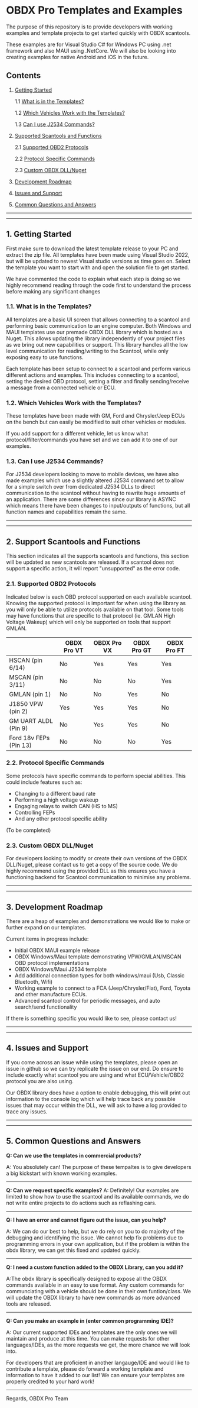 # OBDX Pro Templates and Examples

The purpose of this repository is to provide developers with working examples and template projects to get started quickly with OBDX scantools.

These examples are for Visual Studio C# for Windows PC using .net framework and also MAUI using .NetCore. We will also be looking into creating examples for native Android and iOS in the future.

## Contents ##

1. [Getting Started](#GettingStarted)

	1.1 [What is in the Templates?](#WhatsInTheTemplates)

	1.2 [Which Vehicles Work with the Templates?](#WhichVehiclesWork)

	1.3 [Can I use J2534 Commands?](#j2534toOBDX)
2. [Supported Scantools and Functions](#SupportedScantoolsAndFunctions)

	2.1 [Supported OBD2 Protocols](#SupportedOBD2Protocols)

	2.2 [Protocol Specific Commands](#protocolspecificcommands)

	2.3 [Custom OBDX DLL/Nuget](#customobdxdll)
3. [Development Roadmap](#RoadMap)

4. [Issues and Support](#IssuesAndSupport)
5. [Common Questions and Answers](#CommonQandA)

- - - -
- - - -
 

<a name="GettingStarted"></a>
## 1. Getting Started ##
 
First make sure to download the latest template release to your PC and extract the zip file.
All templates have been made using Visual Studio 2022, but will be updated to newest Visual studio versions as time goes on.
Select the template you want to start with and open the solution file to get started.

We have commented the code to explain what each step is doing so we highly recommend reading through the code first to understand the process before making any significant changes

<a name="WhatsInTheTemplates"></a>
### 1.1. What is in the Templates? ###
All templates are a basic UI screen that allows connecting to a scantool and performing basic communication to an engine computer. Both Windows and MAUI templates use our premade OBDX DLL library which is hosted as a Nuget. This allows updating the library independently of your project files as we bring out new capabilities or support. This library handles all the low level communication for reading/writing to the Scantool, while only exposing easy to use functions.

Each template has been setup to connect to a scantool and perform various different actions and examples. This includes connecting to a scantool, setting the desired OBD protocol, setting a filter and finally sending/receive a message from a connected vehicle or ECU.

<a name="WhichVehiclesWork"></a>
### 1.2. Which Vehicles Work with the Templates? ###
These templates have been made with GM, Ford and Chrysler/Jeep ECUs on the bench but can easily be modified to suit other vehicles or modules.

If you add support for a different vehicle, let us know what protocol/filter/commands you have set and we can add it to one of our examples.

<a name="j2534toOBDX"></a>
### 1.3. Can I use J2534 Commands? ###

For J2534 developers looking to move to mobile devices, we have also made examples which use a slightly altered J2534 command set to allow for a simple switch over from dedicated J2534 DLLs to direct communication to the scantool without having to rewrite huge amounts of an application. There are some differences since our library is ASYNC which means there have been changes to input/outputs of functions, but all function names and capabilities remain the same.


- - - -
- - - -


<a name="SupportedScantoolsAndFunctions"></a>
## 2. Support Scantools and Functions ##
This section indicates all the supports scantools and functions, this section will be updated as new scantools are released.
If a scantool does not support a specific action, it will report "unsupported" as the error code. 

<a name="SupportedOBD2Protocols"></a>
### 2.1. Supported OBD2 Protocols ###
Indicated below is each OBD protocol supported on each available scantool. Knowing the supported protocol is important for when using the library as you will only be able to utilize protocols available on that tool. Some tools may have functions that are specific to that protocol (ie. GMLAN High Voltage Wakeup) which will only be supported on tools that support GMLAN.

|  | OBDX Pro VT  | OBDX Pro VX | OBDX Pro GT | OBDX Pro FT |
| ------------- | ------------- | ------------- | ------------- | ------------- |
| HSCAN (pin 6/14)   | No  | Yes  | Yes  | Yes |
| MSCAN (pin 3/11)   | No  | No  | No  | Yes |
| GMLAN (pin 1)   | No  | No  | Yes  | No |
| J1850 VPW (pin 2)   | Yes  | Yes  | Yes  | No |
| GM UART ALDL (Pin 9)   | No  | Yes  | Yes  | No |
| Ford 18v FEPs (Pin 13)   | No  | No  | No  | Yes |

<a name="protocolspecificcommands"></a>
### 2.2. Protocol Specific Commands ###
Some protocols have specific commands to perform special abilities. This could include features such as:
- Changing to a different baud rate
- Performing a high voltage wakeup
- Engaging relays to switch CAN (HS to MS)
- Controlling FEPs
- And any other protocol specific ability

(To be completed)



<a name="customobdxdll"></a>
### 2.3. Custom OBDX DLL/Nuget ###
For developers looking to modify or create their own versions of the OBDX DLL/Nuget, please contact us to get a copy of the source code. We do highly recommend using the provided DLL as this ensures you have a functioning backend for Scantool communication to minimise any problems.

- - - -
- - - -

<a name="RoadMap"></a>
## 3. Development Roadmap ##
There are a heap of examples and demonstrations we would like to make or further expand on our templates.

Current items in progress include:
- Initial OBDX MAUI example release
- OBDX Windows/Maui template demonstrating VPW/GMLAN/MSCAN OBD protocol implementations
- OBDX Windows/Maui J2534 template
- Add additional connection types for both windows/maui (Usb, Classic Bluetooth, Wifi)
- Working example to connect to a FCA (Jeep/Chrysler/Fiat), Ford, Toyota and other manufacture ECUs.
- Advanced scantool control for periodic messages, and auto search/send functionality

If there is something specific you would like to see, please contact us!

- - - -
- - - -

<a name="IssuesAndSupport"></a>
## 4. Issues and Support ##
If you come across an issue while using the templates, please open an issue in github so we can try replicate the issue on our end. Do ensure to include exactly what scantool you are using and what ECU/Vehicle/OBD2 protocol you are also using.

Our OBDX library does have a option to enable debugging, this will print out information to the console log which will help trace back any possible issues that may occur within the DLL, we will ask to have a log provided to trace any issues.

- - - -
- - - -

<a name="CommonQandA"></a>
## 5. Common Questions and Answers ##
**Q: Can we use the templates in commercial products?**

A: You absolutely can! The purpose of these tempaltes is to give developers a big kickstart with known working examples.

- - - -

**Q: Can we request specific examples?**
A: Definitely! Our examples are limited to show how to use the scantool and its available commands, we do not write entire projects to do actions such as reflashing cars.

- - - -

**Q: I have an error and cannot figure out the issue, can you help?**

A: We can do our best to help, but we do rely on you to do majority of the debugging and identifying the issue. We cannot help fix problems due to programming errors in your own application, but if the problem is within the obdx library, we can get this fixed and updated quickly.

- - - -

**Q: I need a custom function added to the OBDX Library, can you add it?**

A:The obdx library is specifically designed to expose all the OBDX commands available in an easy to use format. Any custom commands for communciating with a vehicle should be done in their own funtion/class. We will update the OBDX library to have new commands as more advanced tools are released.

- - - -

**Q: Can you make an example in (enter common programming IDE)?**

A: Our current supported IDEs and templates are the only ones we will maintain and produce at this time. You can make requests for other languages/IDEs, as the more requests we get, the more chance we will look into.

For developers that are proficient in another langauge/IDE and would like to contribute a template, please do forward a working template and information to have it added to our list! We can ensure your templates are properly credited to your hard work!

- - - -


Regards,
OBDX Pro Team
